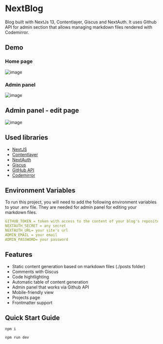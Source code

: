 
# NextBlog

Blog built with NextJs 13, Contentlayer, Giscus and NextAuth. It uses Github API for admin section that allows managing markdown files rendered with Codemirror.

## Demo

### Home page

![image](https://github.com/pavlovtech/NextBlog/assets/6662454/6207daa6-4c75-4180-8365-71b75360afe4)

### Admin panel

![image](https://github.com/pavlovtech/NextBlog/assets/6662454/64acb476-bd83-4b8f-ace9-22ffcad32fa4)

## Admin panel - edit page

![image](https://github.com/pavlovtech/NextBlog/assets/6662454/499957db-5564-46c4-b5b8-7a03ce5d3b98)


## Used libraries

- [NextJS](https://nextjs.org/docs)
- [Contentlayer](https://www.contentlayer.dev/)
- [NextAuth](https://next-auth.js.org/getting-started/introduction)
- [Giscus](https://github.com/giscus/giscus)
- [GitHub API](https://docs.github.com/en/rest?apiVersion=2022-11-28)
- [Codemirror](https://codemirror.net/)

## Environment Variables

To run this project, you will need to add the following environment variables to your .env file. They are needed for admin panel for editing your markdown files.

```yaml
GITHUB_TOKEN = token with access to the content of your blog's repository
NEXTAUTH_SECRET = any secret 
NEXTAUTH_URL= your site's url
ADMIN_EMAIL = your email
ADMIN_PASSWORD= your password
```
## Features

- Static content generation based on markdown files (./posts folder)
- Comments with Giscus
- Code hightlighting
- Automatic table of content generation
- Admin panel that works via Github API
- Mobile-friendly view
- Projects page
- Frontmatter support


## Quick Start Guide

`npm i`

`npm run dev`
